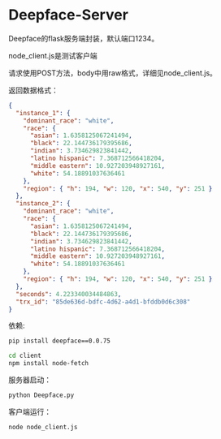 ﻿# Deepface-Server
Deepface的flask服务端封装，默认端口1234。

node_client.js是测试客户端

请求使用POST方法，body中用raw格式，详细见node_client.js。

返回数据格式：
```json
{
  "instance_1": {
    "dominant_race": "white",
    "race": {
      "asian": 1.6358125067241494,
      "black": 22.144736179395686,
      "indian": 3.734629823841442,
      "latino hispanic": 7.368712566418204,
      "middle eastern": 10.927203948927161,
      "white": 54.18891037636461
    },
    "region": { "h": 194, "w": 120, "x": 540, "y": 251 }
  },
  "instance_2": {
    "dominant_race": "white",
    "race": {
      "asian": 1.6358125067241494,
      "black": 22.144736179395686,
      "indian": 3.734629823841442,
      "latino hispanic": 7.368712566418204,
      "middle eastern": 10.927203948927161,
      "white": 54.18891037636461
    },
    "region": { "h": 194, "w": 120, "x": 540, "y": 251 }
  },
  "seconds": 4.223340034484863,
  "trx_id": "85de636d-bdfc-4d62-a4d1-bfddb0d6c308"
}
```

依赖:
```bash
pip install deepface==0.0.75

cd client
npm install node-fetch
```

服务器启动：
```bash
python Deepface.py
```

客户端运行：
```bash
node node_client.js
```
